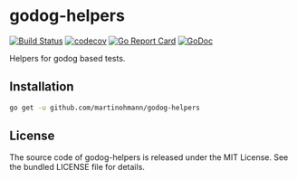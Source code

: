 godog-helpers
========

[![Build Status](https://travis-ci.org/martinohmann/godog-helpers.svg)](https://travis-ci.org/martinohmann/godog-helpers)
[![codecov](https://codecov.io/gh/martinohmann/godog-helpers/branch/master/graph/badge.svg)](https://codecov.io/gh/martinohmann/godog-helpers)
[![Go Report Card](https://goreportcard.com/badge/github.com/martinohmann/godog-helpers)](https://goreportcard.com/report/github.com/martinohmann/godog-helpers)
[![GoDoc](https://godoc.org/github.com/martinohmann/godog-helpers?status.svg)](https://godoc.org/github.com/martinohmann/godog-helpers)

Helpers for godog based tests.

Installation
------------

```sh
go get -u github.com/martinohmann/godog-helpers
```

License
-------

The source code of godog-helpers is released under the MIT License. See the bundled
LICENSE file for details.
